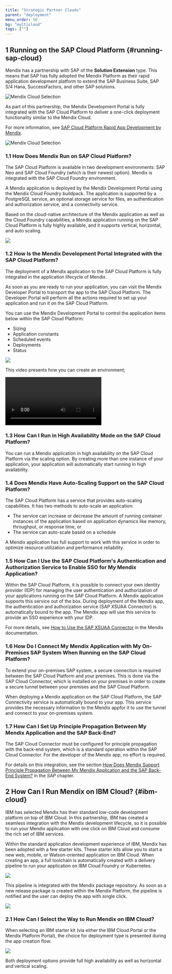 ```yaml
---
title: "Strategic Partner Clouds"
parent: "deployment"
menu_order: 50
bg: "multicloud"
tags: [""]
---
```


## 1 Running on the SAP Cloud Platform {#running-sap-cloud}

Mendix has a partnership with SAP of the **Solution Extension** type. This means that SAP has fully adopted the Mendix Platform as their rapid application development platform to extend the SAP Business Suite, SAP S/4 Hana, SuccessFactors, and other SAP solutions.

![Mendix Cloud Selection](attachments/sapsolutionextention.png)

As part of this partnership, the Mendix Development Portal is fully integrated with the SAP Cloud Platform to deliver a one-click deployment functionality similar to the Mendix Cloud.

For more information, see [SAP Cloud Platform Rapid App Development by Mendix](https://cloudplatform.sap.com/dmp/capabilities/us/product/SAP-Cloud-Platform-Rapid-Application-Development-by-Mendix/b9ec34b2-9343-46a9-9ed4-030997a40eb1).

![Mendix Cloud Selection](attachments/sapradbymendix.png)

### 1.1 How Does Mendix Run on SAP Cloud Platform?

The SAP Cloud Platform is available in two development environments: SAP Neo and SAP Cloud Foundry (which is their newest option). Mendix is integrated with the SAP Cloud Foundry environment.

A Mendix application is deployed by the Mendix Development Portal using the Mendix Cloud Foundry buildpack. The application is supported by a PostgreSQL service, an optional storage service for files, an authentication and authorization service, and a connectivity service.

Based on the cloud-native architecture of the Mendix application as well as the Cloud Foundry capabilities, a Mendix application running on the SAP Cloud Platform is fully highly available, and it supports vertical, horizontal, and auto scaling.

![](attachments/runningonsapcloud.png)

### 1.2 How Is the Mendix Development Portal Integrated with the SAP Cloud Platform?

The deployment of a Mendix application to the SAP Cloud Platform is fully integrated in the application lifecycle of Mendix.

As soon as you are ready to run your application, you can visit the Mendix Developer Portal to transport the app to the SAP Cloud Platform. The Developer Portal will perform all the actions required to set up your application and run it on the SAP Cloud Platform.

You can use the Mendix Development Portal to control the application items below within the SAP Cloud Platform:

* Sizing
* Application constants
* Scheduled events
* Deployments
* Status

![](attachments/sapdevportalintegration.png)

This video presents how you can create an environment;

<video controls src="attachments/CreateAnEnvironment.mp4">VIDEO</video>

### 1.3 How Can I Run in High Availability Mode on the SAP Cloud Platform?

You can run a Mendix application in high availability on the SAP Cloud Platform via the scaling option. By creating more than one instance of your application, your application will automatically start running in high availability.

### 1.4 Does Mendix Have Auto-Scaling Support on the SAP Cloud Platform?

The SAP Cloud Platform has a service that provides auto-scaling capabilities. It has two methods to auto-scale an application:

* The service can increase or decrease the amount of running container instances of the application based on application dynamics like memory, throughput, or response time, or
* The service can auto-scale based on a schedule

A Mendix application has full support to work with this service in order to optimize resource utilization and performance reliability.

### 1.5 How Can I Use the SAP Cloud Platform's Authentication and Authorization Service to Enable SSO for My Mendix Application?

Within the SAP Cloud Platform, it is possible to connect your own identity provider (IDP) for managing the user authentication and authorization of your applications running on the SAP Cloud Platform. A Mendix application supports this service out of the box. During deployment of the Mendix app, the authentication and authorization service (SAP XSUAA Connector) is automatically bound to the app. The Mendix app will use this service to provide an SSO experience with your IDP.

For more details, see [How to Use the SAP XSUAA Connector](https://docs.mendix.com/howto/sap/use-sap-xsuaa-connector) in the Mendix documentation.

### 1.6 How Do I Connect My Mendix Application with My On-Premises SAP System When Running on the SAP Cloud Platform?

To extend your on-premises SAP system, a secure connection is required between the SAP Cloud Platform and your premises. This is done via the SAP Cloud Connector, which is installed on your premises in order to create a secure tunnel between your premises and the SAP Cloud Platform.

When deploying a Mendix application on the SAP Cloud Platform, the SAP Connectivity service is automatically bound to your app. This service provides the necessary information to the Mendix appfor it to use the tunnel and connect to your on-premises system.

### 1.7 How Can I Set Up Principle Propagation Between My Mendix Application and the SAP Back-End?

The SAP Cloud Connector must be configured for principle propagation with the back-end system, which is a standard operation within the SAP Cloud Connector. For the developer of the Mendix app, no effort is required.

For details on this integration, see the section [How Does Mendix Support Principle Propagation Between My Mendix Application and the SAP Back-End System?](../strategic-partners/sap-integration#principle) in the *SAP* chapter.

## 2 How Can I Run Mendix on IBM Cloud? {#ibm-cloud}

IBM has selected Mendix has their standard low-code development platform on top of IBM Cloud. In this partnership, IBM has created a seamless integration with the Mendix development lifecycle, so it is possible to run your Mendix application with one click on IBM Cloud and consume the rich set of IBM services.

Within the standard application development experience of IBM, Mendix has been adopted with a few starter kits. These starter kits allow you to start a new web, mobile, or Watson-oriented application on IBM Cloud. When creating an app, a full toolchain is automatically created with a delivery pipeline to run your application on IBM Cloud Foundry or Kubernetes.

![](attachments/ibm-toolchain.png)

This pipeline is integrated with the Mendix package repository. As soon as a new release package is created within the Mendix Platform, the pipeline is notified and the user can deploy the app with single click.

![](attachments/mx-ibm-portal.png)

### 2.1 How Can I Select the Way to Run Mendix on IBM Cloud?

When selecting an IBM starter kit (via either the IBM Cloud Portal or the Mendix Platform Portal), the choice for deployment type is presented during the app creation flow:

![](attachments/select-ibm-deployment-type.png)

Both deployment options provide full high availability as well as horizontal and vertical scaling.
